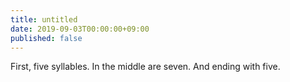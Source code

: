 ```yaml
---
title: untitled
date: 2019-09-03T00:00:00+09:00
published: false
---
```


First, five syllables.
In the middle are seven.
And ending with five.